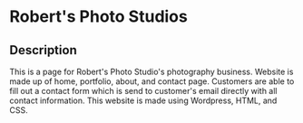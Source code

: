 # Robert's Photo Studios 

## Description
This is a page for Robert's Photo Studio's photography business. Website is made up of home, portfolio, about, and contact page. Customers are able to fill out a contact form which is send to customer's email directly with all contact information. This website is made using Wordpress, HTML, and CSS. 